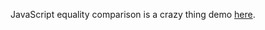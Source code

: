 JavaScript equality comparison is a crazy thing
demo [here](https://omairmir.github.io/JS-Equality/).
